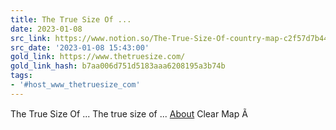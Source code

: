 ```yaml
---
title: The True Size Of ...
date: 2023-01-08
src_link: https://www.notion.so/The-True-Size-Of-country-map-c2f57d7b442848d6bf26186cb66d382a
src_date: '2023-01-08 15:43:00'
gold_link: https://www.thetruesize.com/
gold_link_hash: b7aa006d751d5183aaa6208195a3b74b
tags:
- '#host_www_thetruesize_com'
---
```



  The True Size Of ...                                The true size of ...                 [About](#aboutModal "About the Map")         Clear Map                 Ã